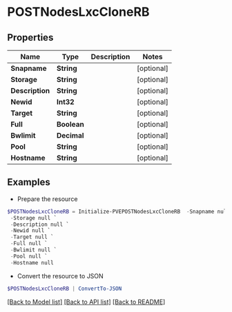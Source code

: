 # POSTNodesLxcCloneRB
## Properties

Name | Type | Description | Notes
------------ | ------------- | ------------- | -------------
**Snapname** | **String** |  | [optional] 
**Storage** | **String** |  | [optional] 
**Description** | **String** |  | [optional] 
**Newid** | **Int32** |  | [optional] 
**Target** | **String** |  | [optional] 
**Full** | **Boolean** |  | [optional] 
**Bwlimit** | **Decimal** |  | [optional] 
**Pool** | **String** |  | [optional] 
**Hostname** | **String** |  | [optional] 

## Examples

- Prepare the resource
```powershell
$POSTNodesLxcCloneRB = Initialize-PVEPOSTNodesLxcCloneRB  -Snapname null `
 -Storage null `
 -Description null `
 -Newid null `
 -Target null `
 -Full null `
 -Bwlimit null `
 -Pool null `
 -Hostname null
```

- Convert the resource to JSON
```powershell
$POSTNodesLxcCloneRB | ConvertTo-JSON
```

[[Back to Model list]](../README.md#documentation-for-models) [[Back to API list]](../README.md#documentation-for-api-endpoints) [[Back to README]](../README.md)

